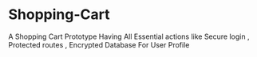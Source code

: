 # Shopping-Cart
A Shopping Cart Prototype Having All Essential actions like Secure login , Protected routes , Encrypted Database For User Profile
